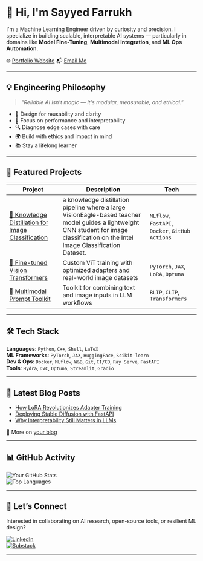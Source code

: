 # 👋 Hi, I'm Sayyed Farrukh

I'm a Machine Learning Engineer driven by curiosity and precision. I specialize in building scalable, interpretable AI systems — particularly in domains like **Model Fine-Tuning**, **Multimodal Integration**, and **ML Ops Automation**.

🌐 [Portfolio Website](https://sfarrukhm.github.io/)
📬 [Email Me](mailto:sfarrukhm@gmail.com)

---

## 💡 Engineering Philosophy

> _"Reliable AI isn't magic — it's modular, measurable, and ethical."_

- 🧩 Design for reusability and clarity  
- 🎯 Focus on performance and interpretability  
- 🔍 Diagnose edge cases with care  
- 🌍 Build with ethics and impact in mind  
- 📚 Stay a lifelong learner

---

## 🚀 Featured Projects

| Project | Description | Tech |
|--------|-------------|------|
| [🔗 Knowledge Distillation for Image Classification]([https://github.com/yourhandle/mlops-pipeline](https://github.com/sfarrukhm/making_models_efficient/tree/main/intel-image-classification)) | a knowledge distillation pipeline where a large VisionEagle-based teacher model guides a lightweight CNN student for image classification on the Intel Image Classification Dataset. | `MLflow`, `FastAPI`, `Docker`, `GitHub Actions` |
| [🔗 Fine-tuned Vision Transformers](https://github.com/yourhandle/vit-finetune) | Custom ViT training with optimized adapters and real-world image datasets | `PyTorch`, `JAX`, `LoRA`, `Optuna` |
| [🔗 Multimodal Prompt Toolkit](https://github.com/yourhandle/multimodal-prompting) | Toolkit for combining text and image inputs in LLM workflows | `BLIP`, `CLIP`, `Transformers` |

---

## 🛠️ Tech Stack

**Languages**: `Python`, `C++`, `Shell`, `LaTeX`  
**ML Frameworks**: `PyTorch`, `JAX`, `HuggingFace`, `Scikit-learn`  
**Dev & Ops**: `Docker`, `MLflow`, `W&B`, `Git`, `CI/CD`, `Ray Serve`, `FastAPI`  
**Tools**: `Hydra`, `DVC`, `Optuna`, `Streamlit`, `Gradio`

---

## 📝 Latest Blog Posts

<!-- BLOG-POST-LIST:START -->
- [How LoRA Revolutionizes Adapter Training](https://your-site.com/blog/lora-adapters)
- [Deploying Stable Diffusion with FastAPI](https://your-site.com/blog/stable-deploy)
- [Why Interpretability Still Matters in LLMs](https://your-site.com/blog/interp-llms)
<!-- BLOG-POST-LIST:END -->

📰 More on [your blog](https://your-site.com/blog)

---

## 📊 GitHub Activity

![Your GitHub Stats](https://github-readme-stats.vercel.app/api?username=yourhandle&show_icons=true&hide_border=true)  
![Top Languages](https://github-readme-stats.vercel.app/api/top-langs/?username=yourhandle&layout=compact)

---

## 🤝 Let’s Connect

Interested in collaborating on AI research, open-source tools, or resilient ML design?

[![LinkedIn](https://img.shields.io/badge/-LinkedIn-blue?style=flat-square&logo=linkedin)](https://linkedin.com/in/yourprofile)  
[![Substack](https://img.shields.io/badge/-Substack-black?style=flat-square&logo=substack)](https://yourblog.substack.com)

---
